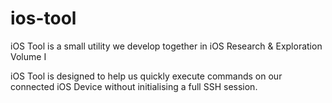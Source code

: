 # ios-tool

 iOS Tool is a small utility we develop together in iOS Research & Exploration Volume I

iOS Tool is designed to help us quickly execute commands on our connected iOS Device without initialising a full SSH session.

